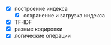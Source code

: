- [x] построение индекса
  - [x] сохранение и загрузка индекса
- [x] TF-IDF
- [x] разные кодировки
- [x] логические операции